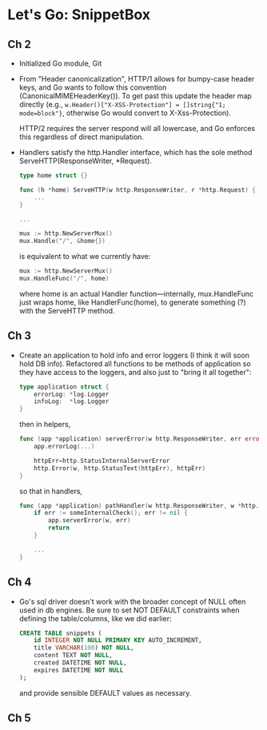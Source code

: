 # Let's Go: SnippetBox

## Ch 2

- Initialized Go module, Git

- From "Header canonicalization", HTTP/1 allows for bumpy-case header keys, and Go wants to follow this convention (CanonicalMIMEHeaderKey()).  To get past this update the header map directly (e.g., `w.Header()["X-XSS-Protection"] = []string{"1; mode=block"}`, otherwise Go would convert to X-Xss-Protection).

    HTTP/2 requires the server respond will all lowercase, and Go enforces this regardless of direct manipulation.

- Handlers satisfy the http.Handler interface, which has the sole method ServeHTTP(ResponseWriter, *Request).

    ```go
    type home struct {}

    func (h *home) ServeHTTP(w http.ResponseWriter, r *http.Request) {
        ...
    }

    ...

    mux := http.NewServerMux()
    mux.Handle("/", &home{})
    ```

    is equivalent to what we currently have:

    ```go
    mux := http.NewServerMux()
    mux.HandleFunc("/", home)
    ```

    where home is an actual Handler function—internally, mux.HandleFunc just wraps home, like HandlerFunc(home), to generate something (?) with the ServeHTTP method.

## Ch 3

- Create an application to hold info and error loggers (I think it will soon hold DB info).  Refactored all functions to be methods of application so they have access to the loggers, and also just to "bring it all together":

    ```go
    type application struct {
        errorLog: *log.Logger
        infoLog:  *log.Logger
    }
    ```

    then in helpers,

    ```go
    func (app *application) serverError(w http.ResponseWriter, err error) {
        app.errorLog(...)

        httpErr=http.StatusInternalServerError
        http.Error(w, http.StatusText(httpErr), httpErr)
    }
    ```

    so that in handlers,

    ```go
    func (app *application) pathHandler(w http.ResponseWriter, w *http.Request) {
        if err := someInternalCheck(); err != nil {
            app.serverError(w, err)
            return
        }

        ...
    }

## Ch 4

- Go's sql driver doesn't work with the broader concept of NULL often used in db engines.  Be sure to set NOT DEFAULT constraints when defining the table/columns, like we did earlier:

    ```sql
    CREATE TABLE snippets (
        id INTEGER NOT NULL PRIMARY KEY AUTO_INCREMENT,
        title VARCHAR(100) NOT NULL,
        content TEXT NOT NULL,
        created DATETIME NOT NULL,
        expires DATETIME NOT NULL
    );
    ```

    and provide sensible DEFAULT values as necessary.

## Ch 5
